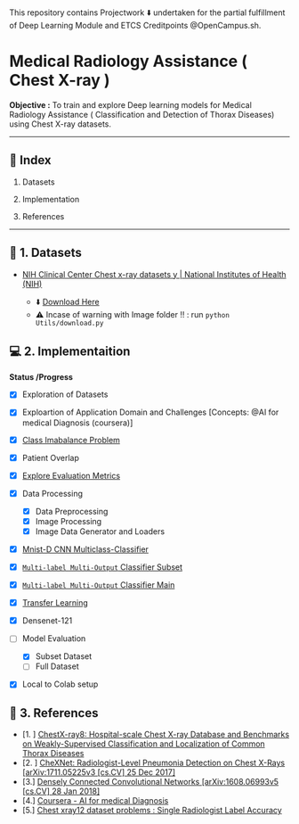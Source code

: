 This repository contains Projectwork :arrow_down: undertaken for the partial fulfillment of Deep Learning Module and ETCS Creditpoints @OpenCampus.sh.

# Medical Radiology Assistance ( Chest X-ray )

**Objective :** To train and explore Deep learning models for Medical Radiology Assistance ( Classification and Detection of  Thorax Diseases) using Chest X-ray datasets.

****

## :beginner: Index

1. Datasets

2. Implementation

3. References

****

## :diamond_shape_with_a_dot_inside: 1. Datasets

- [NIH Clinical Center Chest x-ray datasets y | National Institutes of Health (NIH)](https://www.nih.gov/news-events/news-releases/nih-clinical-center-provides-one-largest-publicly-available-chest-x-ray-datasets-scientific-community)
  
  - :arrow_down: [Download Here](https://nihcc.app.box.com/v/ChestXray-NIHCC)
  - ⚠️ Incase of warning with Image folder !! :  run `python Utils/download.py`

## :computer: 2. Implementaition

**Status /Progress**

- [x]  Exploration of Datasets

- [x]  Exploartion of Application Domain and Challenges [Concepts: @AI for medical Diagnosis (coursera)]
  
  - [x]  [Class Imabalance Problem](https://github.com/Mnpr/OC-DeepLearning/blob/main/Documentation/ClassImbalance.ipynb)
  - [x]  Patient Overlap
  - [x]  [Explore Evaluation Metrics](https://github.com/Mnpr/OC-DeepLearning/blob/main/Documentation/EvaluationMetrics.ipynb)

- [x] Data Processing
  
  - [x] Data Preprocessing
  - [x] Image Processing
  - [x] Image Data Generator and Loaders

- [x]  [Mnist-D CNN Multiclass-Classifier](https://github.com/Mnpr/OC-DeepLearning/blob/main/CNN_Classifier_MnistD.ipynb)

- [x]  [`Multi-label Multi-Output` Classifier Subset  ](https://github.com/Mnpr/OC-DeepLearning/blob/main/CNN_Classifier_Subset.ipynb)

- [x]  [`Multi-label Multi-Output` Classifier Main](https://github.com/Mnpr/OC-DeepLearning/blob/main/CNN_Classifiers.ipynb)

- [x]  [Transfer Learning](https://github.com/Mnpr/OC-DeepLearning/blob/main/CNN_Classifiers.ipynb)
  
  - [x] Densenet-121

- [ ] Model Evaluation
  
  - [x]  Subset Dataset
  - [ ]  Full Dataset

- [x]  Local to Colab setup


## :bookmark_tabs: 3. References

- [1. ] [ChestX-ray8: Hospital-scale Chest X-ray Database and Benchmarks on Weakly-Supervised Classification and Localization of Common Thorax Diseases](https://openaccess.thecvf.com/content_cvpr_2017/papers/Wang_ChestX-ray8_Hospital-Scale_Chest_CVPR_2017_paper.pdf)
- [2. ] [ CheXNet: Radiologist-Level Pneumonia Detection on Chest X-Rays [arXiv:1711.05225v3  [cs.CV]  25 Dec 2017]](https://arxiv.org/pdf/1711.05225.pdf)
- [3.] [Densely Connected Convolutional Networks [arXiv:1608.06993v5 [cs.CV] 28 Jan 2018]](https://arxiv.org/pdf/1608.06993.pdf)
- [4.] [Coursera - AI for medical Diagnosis](https://www.coursera.org/learn/ai-for-medical-diagnosis/home/welcome)
- [5.] [Chest xray12 dataset problems : Single Radiologist Label Accuracy](https://lukeoakdenrayner.wordpress.com/2017/12/18/the-chestxray14-dataset-problems/)
